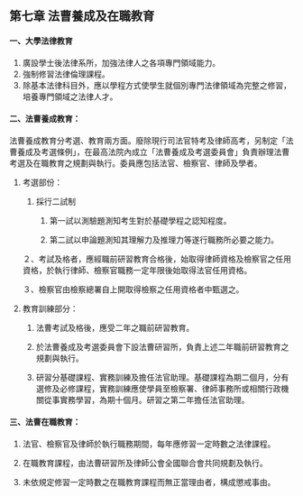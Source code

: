## 第七章 法曹養成及在職教育

#### 一、大學法律教育

1. 廣設學士後法律系所，加強法律人之各項專門領域能力。
2. 強制修習法律倫理課程。
3. 除基本法律科目外，應以學程方式使學生就個別專門法律領域為完整之修習，培養專門領域之法律人才。


#### 二、法曹養成教育：

法曹養成教育分考選、教育兩方面。廢除現行司法官特考及律師高考，另制定「法曹養成及考選條例」，在最高法院內成立「法曹養成及考選委員會」負責辦理法曹考選及在職教育之規劃與執行。委員應包括法官、檢察官、律師及學者。

1. 考選部份：

    1. 採行二試制

        1. 第一試以測驗題測知考生對於基礎學程之認知程度。

        2. 第二試以申論題測知其理解力及推理力等遂行職務所必要之能力。

    ２、考試及格者，應經職前研習教育合格後，始取得律師資格及檢察官之任用資格，於執行律師、檢察官職務一定年限後始取得法官任用資格。

    ３、檢察官由檢察總署自上開取得檢察之任用資格者中甄選之。

2. 教育訓練部分：

    1. 法曹考試及格後，應受二年之職前研習教育。

    2. 於法曹養成及考選委員會下設法曹研習所，負責上述二年職前研習教育之規劃與執行。

    3. 研習分基礎課程、實務訓練及擔任法官助理。基礎課程為期二個月，分有選修及必修課程，實務訓練應使學員至檢察署、律師事務所或相關行政機關從事實務學習，為期十個月。研習之第二年擔任法官助理。

#### 三、法曹在職教育：

1. 法官、檢察官及律師於執行職務期間，每年應修習一定時數之法律課程。

2. 在職教育課程，由法曹研習所及律師公會全國聯合會共同規劃及執行。

3. 未依規定修習一定時數之在職教育課程而無正當理由者，構成懲戒事由。



